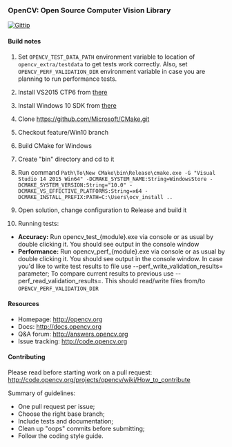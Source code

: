 ### OpenCV: Open Source Computer Vision Library

[![Gittip](http://img.shields.io/gittip/OpenCV.png)](https://www.gittip.com/OpenCV/)

#### Build notes

1. Set ```OPENCV_TEST_DATA_PATH``` environment variable to location of ```opencv_extra/testdata``` to get tests work correctly. Also, set ```OPENCV_PERF_VALIDATION_DIR``` environment variable in case you are planning to run performance tests.
2. Install VS2015 CTP6 from [there](https://www.visualstudio.com/en-us/downloads/visual-studio-2015-ctp-vs)
3. Install Windows 10 SDK from [there](https://dev.windows.com/en-US/windows-10-developer-preview-tools)
4. Clone https://github.com/Microsoft/CMake.git
5. Checkout feature/Win10 branch
6. Build CMake for Windows
7. Create "bin" directory and cd to it
8. Run command ```Path\To\New CMake\bin\Release\cmake.exe -G "Visual Studio 14 2015 Win64" -DCMAKE_SYSTEM_NAME:String=WindowsStore -DCMAKE_SYSTEM_VERSION:String="10.0" -DCMAKE_VS_EFFECTIVE_PLATFORMS:String=x64 -DCMAKE_INSTALL_PREFIX:PATH=C:\Users\ocv_install ..```
9. Open solution, change configuration to Release and build it

10. Running tests:
 
 - **Accuracy:** Run opencv_test_{module}.exe via console or as usual by double clicking it. You should see output in the console window
 - **Performance:** Run opencv_perf_{module}.exe via console or as usual by double clicking it. You should see output in the console window. In case you'd like to write test results to file use --perf_write_validation_results=<filename> parameter; To compare current results to previous use --perf_read_validation_results=<filename>. This should read/write files from/to ```OPENCV_PERF_VALIDATION_DIR```

#### Resources

* Homepage: <http://opencv.org>
* Docs: <http://docs.opencv.org>
* Q&A forum: <http://answers.opencv.org>
* Issue tracking: <http://code.opencv.org>

#### Contributing

Please read before starting work on a pull request: <http://code.opencv.org/projects/opencv/wiki/How_to_contribute>

Summary of guidelines:

* One pull request per issue;
* Choose the right base branch;
* Include tests and documentation;
* Clean up "oops" commits before submitting;
* Follow the coding style guide.
